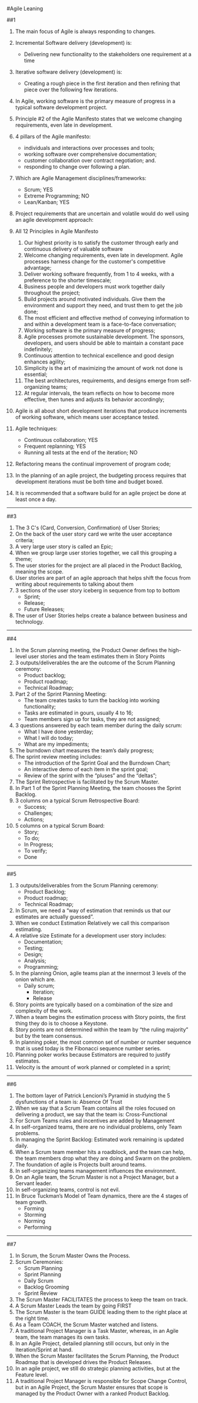 #Agile Leaning

##1

1. The main focus of Agile is always responding to changes.
2. Incremental Software delivery (development) is:
   - Delivering new functionality to the stakeholders one requirement at a time
3. Iterative software delivery (development) is:
   - Creating a rough piece in the first iteration and then refining that piece over
     the following few iterations.
4. In Agile, working software is the primary measure of progress in a typical software
   development project.
5. Principle #2 of the Agile Manifesto states that we welcome changing requirements,
   even late in development.
6. 4 pillars of the Agile manifesto:
   - individuals and interactions over processes and tools;
   - working software over comprehensive documentation;
   - customer collaboration over contract negotiation; and.
   - responding to change over following a plan.
7. Which are Agile Management disciplines/frameworks:
   - Scrum; YES
   - Extreme Programming; NO
   - Lean/Kanban; YES
8. Project requirements that are uncertain and volatile would do well using an
   agile development approach:
9. All 12 Principles in Agile Manifesto

   1. Our highest priority is to satisfy the customer through early and
      continuous delivery of valuable software
   2. Welcome changing requirements, even late in development.
      Agile processes harness change for the customer's
      competitive advantage;
   3. Deliver working software frequently, from 1 to 4 weeks, with a
      preference to the shorter timescale;
   4. Business people and developers must work together daily
      throughout the project;
   5. Build projects around motivated individuals. Give them the
      environment and support they need, and trust them to get the
      job done;
   6. The most efficient and effective method of conveying
      information to and within a development team is a face-to-face
      conversation;
   7. Working software is the primary measure of progress;
   8. Agile processes promote sustainable development. The
      sponsors, developers, and users should be able to maintain a
      constant pace indefinitely;
   9. Continuous attention to technical excellence and good design
      enhances agility;
   10. Simplicity is the art of maximizing the amount of work not
       done is essential;
   11. The best architectures, requirements, and designs emerge
       from self-organizing teams;
   12. At regular intervals, the team reflects on how to become more
       effective, then tunes and adjusts its behavior accordingly;

10. Agile is all about short development iterations that produce increments of working
    software, which means user acceptance tested.
11. Agile techniques:
    - Continuous collaboration; YES
    - Frequent replanning; YES
    - Running all tests at the end of the iteration; NO
12. Refactoring means the continual improvement of program code;
13. In the planning of an agile project, the budgeting process requires that development
    iterations must be both time and budget boxed.
14. It is recommended that a software build for an agile project be done at least once a
    day.

---

##3

1. The 3 C's (Card, Conversion, Confirmation) of User Stories;
2. On the back of the user story card we write the user acceptance criteria;
3. A very large user story is called an Epic;
4. When we group large user stories together, we call this grouping a theme;
5. The user stories for the project are all placed in the Product Backlog, meaning the
   scope.
6. User stories are part of an agile approach that helps shift the focus from writing
   about requirements to talking about them
7. 3 sections of the user story iceberg in sequence from top to bottom
   - Sprint;
   - Release;
   - Future Releases;
8. The user of User Stories helps create a balance between business and technology.

---

##4

1. In the Scrum planning meeting, the Product Owner defines the high-level user stories
   and the team estimates them in Story Points
2. 3 outputs/deliverables the are the outcome of the Scrum Planning ceremony:
   - Product backlog;
   - Product roadmap;
   - Technical Roadmap;
3. Part 2 of the Sprint Planning Meeting:
   - The team creates tasks to turn the backlog into working functionality;
   - Tasks are estimated in gours, usually 4 to 16;
   - Team members sign up for tasks, they are not assigned;
4. 3 questions answered by each team member during the daily scrum:
   - What I have done yesterday;
   - What I will do today;
   - What are my impediments;
5. The burndown chart measures the team’s daily progress;
6. The sprint review meeting includes:
   - The introduction of the Sprint Goal and the Burndown Chart;
   - An interactive demo of each item in the sprint goal;
   - Review of the sprint with the “pluses” and the “deltas”;
7. The Sprint Retrospective is facilitated by the Scrum Master.
8. In Part 1 of the Sprint Planning Meeting, the team chooses the Sprint Backlog.
9. 3 columns on a typical Scrum Retrospective Board:
   - Success;
   - Challenges;
   - Actions;
10. 5 columns on a typical Scrum Board:
    - Story;
    - To do;
    - In Progress;
    - To verify;
    - Done

---

##5

1. 3 outputs/deliverables from the Scrum Planning ceremony:
   - Product Backlog;
   - Product roadmap;
   - Technical Roadmap;
2. In Scrum, we need a “way of estimation that reminds us that our estimates are
   actually guessed”.
3. When we conduct Estimation Relatively we call this comparison estimating.
4. A relative size Estimate for a development user story includes:
   - Documentation;
   - Testing;
   - Design;
   - Analysis;
   - Programming;
5. In the planning Onion, agile teams plan at the innermost 3 levels of the onion which
   are.
   - Daily scrum;
     - Iteration;
     - Release
6. Story points are typically based on a combination of the size and complexity of the
   work.
7. When a team begins the estimation process with Story points, the first thing they do
   is to choose a Keystone.
8. Story points are not determined within the team by “the ruling majority” but by the
   team consensus.
9. In planning poker, the most common set of number or number sequence that is used
   today is the Fibonacci sequence number series.
10. Planning poker works because Estimators are required to justify estimates.
11. Velocity is the amount of work planned or completed in a sprint;

---

##6

1. The bottom layer of Patrick Lencioni’s Pyramid in studying the 5 dysfunctions of a
   team is: Absence Of Trust
2. When we say that a Scrum Team contains all the roles focused on delivering a
   product, we say that the team is: Cross-Functional
3. For Scrum Teams rules and incentives are added by Management
4. In self-organized teams, there are no individual problems, only Team problems.
5. In managing the Sprint Backlog: Estimated work remaining is updated daily.
6. When a Scrum team member hits a roadblock, and the team can help, the team members
   drop what they are doing and Swarm on the problem.
7. The foundation of agile is Projects built around teams.
8. In self-organizing teams management influences the environment.
9. On an Agile team, the Scrum Master is not a Project Manager, but a Servant leader.
10. In self-organizing teams, control is not evil.
11. In Bruce Tuckman’s Model of Team dynamics, there are the 4 stages of team
    growth.
    - Forming
    - Storming
    - Norming
    - Performing

---

##7

1. In Scrum, the Scrum Master Owns the Process.
2. Scrum Ceremonies:
   - Scrum Planning
   - Sprint Planning
   - Daily Scrum
   - Backlog Grooming
   - Sprint Review
3. The Scrum Master FACILITATES the process to keep the team on track.
4. A Scrum Master Leads the team by going FIRST
5. The Scrum Master is the team GUIDE leading them to the right place at the right
   time.
6. As a Team COACH, the Scrum Master watched and listens.
7. A traditional Project Manager is a Task Master, whereas, in an Agile team, the team
   manages its own tasks.
8. In an Agile Project, detailed planning still occurs, but only in the Iteration/Sprint at
   hand.
9. When the Scrum Master facilitates the Scrum Planning, the Product Roadmap that is
   developed drives the Product Releases.
10. In an agile project, we still do strategic planning activities, but at the Feature level.
11. A traditional Project Manager is responsible for Scope Change Control, but in an
    Agile Project, the Scrum Master ensures that scope is managed by the Product
    Owner with a ranked Product Backlog.
